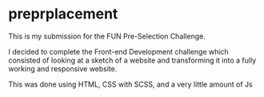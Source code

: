 # preprplacement

This is my submission for the FUN Pre-Selection Challenge.

I decided to complete the Front-end Development challenge which consisted of
looking at a sketch of a website and transforming it into a fully working and responsive website.


This was done using HTML, CSS with SCSS, and a very little amount of Js

